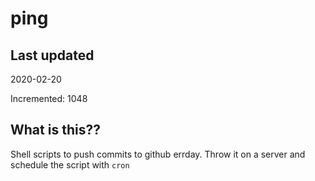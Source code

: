 # ping

## Last updated
2020-02-20

Incremented: 1048

## What is this??
Shell scripts to push commits to github errday. Throw it on a server and schedule the script with `cron`
